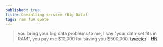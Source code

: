 ```yaml
---
published: true
title: Consulting service (Big Data)
tags: ram fun quote
---
```

> you bring your big data problems to me, I say "your data set fits in RAM", you pay me $10,000 for saving you $500,000. [tweeter](https://twitter.com/garybernhardt/status/600783770925420546) - [HN](https://news.ycombinator.com/item?id=22309883)
